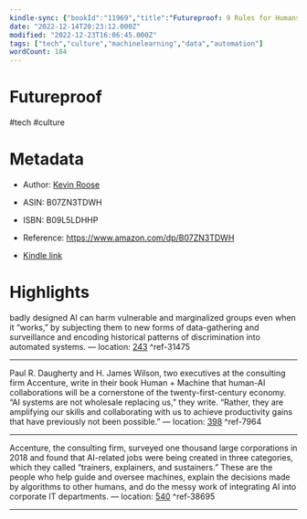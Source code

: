 ```yaml
---
kindle-sync: {"bookId":"11969","title":"Futureproof: 9 Rules for Humans in the Age of Automation","author":"Kevin Roose","asin":"B07ZN3TDWH","lastAnnotatedDate":"2022-10-21","bookImageUrl":"https://m.media-amazon.com/images/I/71ZsRekqAeL._SY160.jpg","highlightsCount":3}
date: "2022-12-14T20:23:12.000Z"
modified: "2022-12-23T16:06:45.000Z"
tags: ["tech","culture","machinelearning","data","automation"]
wordCount: 184
---
```

# Futureproof

#tech #culture 

# Metadata

* Author: [Kevin Roose](https://www.amazon.com/Kevin-Roose/e/B001JSEG66/ref=dp_byline_cont_ebooks_1)

* ASIN: B07ZN3TDWH

* ISBN: B09L5LDHHP

* Reference: <https://www.amazon.com/dp/B07ZN3TDWH>

* [Kindle link](kindle://book?action=open&asin=B07ZN3TDWH)

# Highlights

badly designed AI can harm vulnerable and marginalized groups even when it “works,” by subjecting them to new forms of data-gathering and surveillance and encoding historical patterns of discrimination into automated systems. — location: [243](kindle://book?action=open&asin=B07ZN3TDWH&location=243) ^ref-31475

---

Paul R. Daugherty and H. James Wilson, two executives at the consulting firm Accenture, write in their book Human + Machine that human-AI collaborations will be a cornerstone of the twenty-first-century economy. “AI systems are not wholesale replacing us,” they write. “Rather, they are amplifying our skills and collaborating with us to achieve productivity gains that have previously not been possible.” — location: [398](kindle://book?action=open&asin=B07ZN3TDWH&location=398) ^ref-7964

---

Accenture, the consulting firm, surveyed one thousand large corporations in 2018 and found that AI-related jobs were being created in three categories, which they called “trainers, explainers, and sustainers.” These are the people who help guide and oversee machines, explain the decisions made by algorithms to other humans, and do the messy work of integrating AI into corporate IT departments. — location: [540](kindle://book?action=open&asin=B07ZN3TDWH&location=540) ^ref-38695

---
